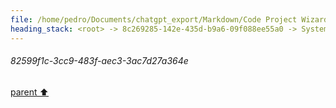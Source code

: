 ```yaml
---
file: /home/pedro/Documents/chatgpt_export/Markdown/Code Project Wizard.md
heading_stack: <root> -> 8c269285-142e-435d-b9a6-09f088ee55a0 -> System -> 3f14cc08-f4b7-4f8c-8004-80585ceb35cb -> System -> aaa238c5-ebfb-4a7c-a2a9-36a5e8e7f8b4 -> User -> 82599f1c-3cc9-483f-aec3-3ac7d27a364e
---
```

###### 82599f1c-3cc9-483f-aec3-3ac7d27a364e
[parent ⬆️](#aaa238c5-ebfb-4a7c-a2a9-36a5e8e7f8b4)
